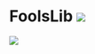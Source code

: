 # FoolsLib [![](http://cf.way2muchnoise.eu/full_290342_downloads.svg)](https://minecraft.curseforge.com/projects/foolslib)

[![](http://cf.way2muchnoise.eu/versions/Available%20for%20MC_290342_all.svg)](https://minecraft.curseforge.com/projects/foolslib/files)
